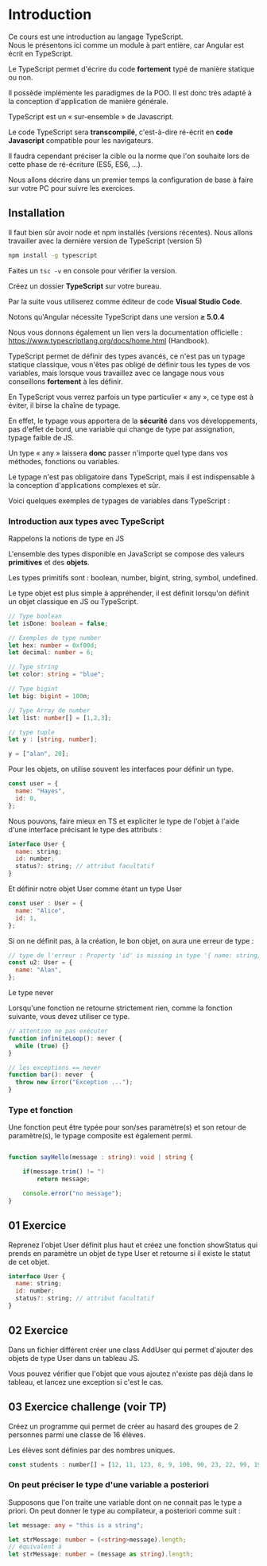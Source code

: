 # Introduction

Ce cours est une introduction au langage TypeScript.   
Nous le présentons ici comme un module à part entière, car Angular est écrit en TypeScript.

Le TypeScript permet d'écrire du code **fortement** typé de manière statique ou non. 

Il possède implémente les paradigmes de la POO. Il est donc très adapté à la conception d'application de manière générale.

TypeScript est un « sur-ensemble » de Javascript. 

Le code TypeScript sera **transcompilé**, c'est-à-dire ré-écrit en **code Javascript** compatible pour les navigateurs. 

Il faudra cependant préciser la cible ou la norme que l'on souhaite lors de cette phase de ré-écriture (ES5, ES6, …).

Nous allons décrire dans un premier temps la configuration de base à faire sur votre PC pour suivre les exercices.

## Installation

Il faut bien sûr avoir node et npm installés (versions récentes). Nous allons travailler avec la dernière version de TypeScript (version 5)

```bash
npm install -g typescript
```

Faites un ``` tsc -v ``` en console pour vérifier la version.  

Créez un dossier **TypeScript** sur votre bureau.

Par la suite vous utiliserez comme éditeur de code **Visual Studio Code**.

Notons qu'Angular nécessite TypeScript dans une version **≥ 5.0.4**

Nous vous donnons également un lien vers la documentation officielle :
https://www.typescriptlang.org/docs/home.html (Handbook).  

TypeScript permet de définir des types avancés, ce n'est pas un typage statique classique, vous n'êtes pas obligé de définir tous les types de vos variables, mais lorsque vous travaillez avec ce langage nous vous conseillons **fortement** à les définir. 

En TypeScript vous verrez parfois un type particulier « any », ce type est à éviter, il birse la chaîne de typage. 

En effet, le typage vous apportera de la **sécurité** dans vos développements, pas d'effet de bord, une variable qui change de type par assignation, typage faible de JS.

Un type « any » laissera **donc** passer n'importe quel type dans vos méthodes, fonctions ou variables.

Le typage n'est pas obligatoire dans TypeScript, mais il est indispensable à la conception d'applications complexes et sûr.

Voici quelques exemples de typages de variables dans TypeScript :

### Introduction aux types avec TypeScript

Rappelons la notions de type en JS

L'ensemble des types disponible en JavaScript se compose des valeurs **primitives** et des **objets**.

Les types primitifs sont : boolean, number, bigint, string, symbol, undefined. 

Le type objet est plus simple à appréhender, il est définit lorsqu'on définit un objet classique en JS ou TypeScript.

```typescript
// Type boolean
let isDone: boolean = false;

// Exemples de type number
let hex: number = 0xf00d;
let decimal: number = 6;

// Type string
let color: string = "blue";

// Type bigint
let big: bigint = 100n;

// Type Array de number
let list: number[] = [1,2,3];

// type tuple
let y : [string, number];

y = ["alan", 20];
```

Pour les objets, on utilise souvent les interfaces pour définir un type.

```js
const user = {
  name: "Hayes",
  id: 0,
};
```

Nous pouvons, faire mieux en TS et expliciter le type de l'objet à l'aide d'une interface précisant le type des attributs :

```js
interface User {
  name: string;
  id: number;
  status?: string; // attribut facultatif
}
```

Et définir notre objet User comme étant un type User 

```js
const user : User = {
  name: "Alice",
  id: 1,
};
```

Si on ne définit pas, à la création, le bon objet, on aura une erreur de type :

```js
// type de l'erreur : Property 'id' is missing in type '{ name: string; }' but required in type 'User'.
const u2: User = {
  name: "Alan",
};
```

Le type never 

Lorsqu'une fonction ne retourne strictement rien, comme la fonction suivante, vous devez utiliser ce type.

```js
// attention ne pas exécuter 
function infiniteLoop(): never {
  while (true) {}
}

// les exceptions == never
function bar(): never  {
  throw new Error("Exception ...");
}
```

### Type et fonction

Une fonction peut être typée pour son/ses paramètre(s) et son retour de paramètre(s), le typage composite est également permi.

```typescript

function sayHello(message : string): void | string {

    if(message.trim() != ")
        return message;

    console.error("no message");
}
```

## 01 Exercice

Reprenez l'objet User définit plus haut et créez une fonction showStatus qui prends en paramètre un objet de type User et retourne si il existe le statut de cet objet.

```js
interface User {
  name: string;
  id: number;
  status?: string; // attribut facultatif
}
```

## 02 Exercice

Dans un fichier différent créer une class AddUser qui permet d'ajouter des objets de type User dans un tableau JS.

Vous pouvez vérifier que l'objet que vous ajoutez n'existe pas déjà dans le tableau, et lancez une exception si c'est le cas.

## 03 Exercice challenge (voir TP)

Créez un programme qui permet de créer au hasard des groupes de 2 personnes parmi une classe de 16 élèves.

Les élèves sont définies par des nombres uniques.

```js
const students : number[] = [12, 11, 123, 8, 9, 100, 90, 23, 22, 99, 198, 202, 11, 19, 78, 112] ;
```


### On peut préciser le type d'une variable a posteriori

Supposons que l'on traite une variable dont on ne connait pas le type a priori. On peut donner le type au compilateur, a posteriori comme suit :

```typescript
let message: any = "this is a string";

let strMessage: number = (<string>message).length;
// équivalent à 
let strMessage: number = (message as string).length;
```